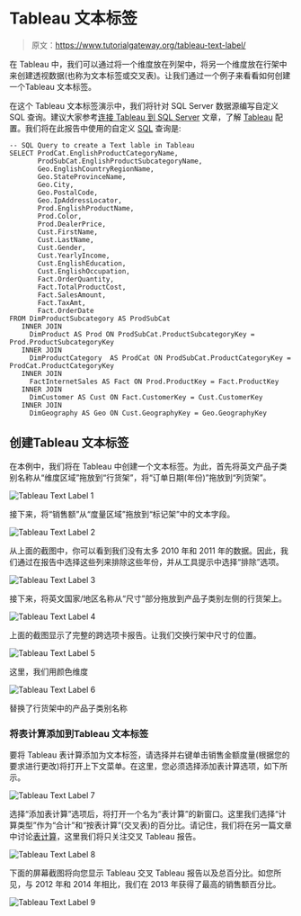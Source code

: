 # Tableau 文本标签

> 原文：<https://www.tutorialgateway.org/tableau-text-label/>

在 Tableau 中，我们可以通过将一个维度放在列架中，将另一个维度放在行架中来创建透视数据(也称为文本标签或交叉表)。让我们通过一个例子来看看如何创建一个Tableau 文本标签。

在这个 Tableau 文本标签演示中，我们将针对 SQL Server 数据源编写自定义 SQL 查询。建议大家参考[连接 Tableau 到 SQL Server](https://www.tutorialgateway.org/connecting-tableau-to-sql-server/) 文章，了解 [Tableau](https://www.tutorialgateway.org/tableau/) 配置。我们将在此报告中使用的自定义 [SQL](https://www.tutorialgateway.org/sql/) 查询是:

```
-- SQL Query to create a Text lable in Tableau
SELECT ProdCat.EnglishProductCategoryName, 
       ProdSubCat.EnglishProductSubcategoryName, 
       Geo.EnglishCountryRegionName, 
       Geo.StateProvinceName, 
       Geo.City, 
       Geo.PostalCode, 
       Geo.IpAddressLocator, 
       Prod.EnglishProductName, 
       Prod.Color, 
       Prod.DealerPrice, 
       Cust.FirstName, 
       Cust.LastName, 
       Cust.Gender, 
       Cust.YearlyIncome, 
       Cust.EnglishEducation, 
       Cust.EnglishOccupation, 
       Fact.OrderQuantity, 
       Fact.TotalProductCost, 
       Fact.SalesAmount, 
       Fact.TaxAmt, 
       Fact.OrderDate
FROM DimProductSubcategory AS ProdSubCat
   INNER JOIN
     DimProduct AS Prod ON ProdSubCat.ProductSubcategoryKey = Prod.ProductSubcategoryKey 
   INNER JOIN
     DimProductCategory  AS ProdCat ON ProdSubCat.ProductCategoryKey = ProdCat.ProductCategoryKey 
   INNER JOIN
     FactInternetSales AS Fact ON Prod.ProductKey = Fact.ProductKey 
   INNER JOIN
     DimCustomer AS Cust ON Fact.CustomerKey = Cust.CustomerKey
   INNER JOIN
     DimGeography AS Geo ON Cust.GeographyKey = Geo.GeographyKey
```

## 创建Tableau 文本标签

在本例中，我们将在 Tableau 中创建一个文本标签。为此，首先将英文产品子类别名称从“维度区域”拖放到“行货架”，将“订单日期(年份)”拖放到“列货架”。

![Tableau Text Label 1](img/1d82b436b77fa989eb1d1ce8f0bc8e74.png)

接下来，将“销售额”从“度量区域”拖放到“标记架”中的文本字段。

![Tableau Text Label 2](img/1a2816521cbbe8ecdf5cc0cb458d7aee.png)

从上面的截图中，你可以看到我们没有太多 2010 年和 2011 年的数据。因此，我们通过在报告中选择这些列来排除这些年份，并从工具提示中选择“排除”选项。

![Tableau Text Label 3](img/746b8cd164869d2771392d106e4ff6c8.png)

接下来，将英文国家/地区名称从“尺寸”部分拖放到产品子类别左侧的行货架上。

![Tableau Text Label 4](img/04836e98cbfb146bfb64e23de78fbff7.png)

上面的截图显示了完整的跨选项卡报告。让我们交换行架中尺寸的位置。

![Tableau Text Label 5](img/095450242ddcc3894812bb4e9bd3bcbe.png)

这里，我们用颜色维度

![Tableau Text Label 6](img/d9abacda4e793642019c43526bbccd57.png)

替换了行货架中的产品子类别名称

### 将表计算添加到Tableau 文本标签

要将 Tableau 表计算添加为文本标签，请选择并右键单击销售金额度量(根据您的要求进行更改)将打开上下文菜单。在这里，您必须选择添加表计算选项，如下所示。

![Tableau Text Label 7](img/6bb081e2b504c9a1b7cbf34a868adbd2.png)

选择“添加表计算”选项后，将打开一个名为“表计算”的新窗口。这里我们选择“计算类型”作为“合计”和“按表计算”(交叉表)的百分比。请记住，我们将在另一篇文章中讨论[表计算](https://www.tutorialgateway.org/tableau-table-calculations/)，这里我们将只关注交叉 Tableau 报告。

![Tableau Text Label 8](img/ac380387d87d1f6617e42faf80669f01.png)

下面的屏幕截图将向您显示 Tableau 交叉 Tableau 报告以及总百分比。如您所见，与 2012 年和 2014 年相比，我们在 2013 年获得了最高的销售额百分比。

![Tableau Text Label 9](img/28b978adfee3bac05c22669a17c60b06.png)